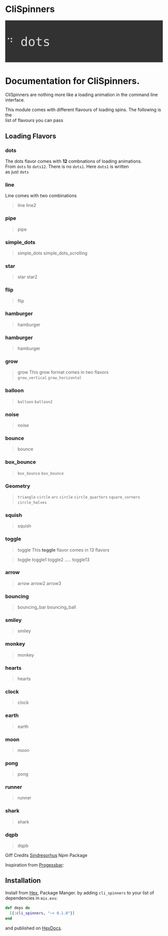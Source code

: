 # CliSpinners

![Spinners Gif](assets/images/spinners.gif)

# Documentation for CliSpinners.
CliSpinners are nothing more like a loading animation in the command line     
interface.                

This module comes with different flavours of loading spins. The following is the        
list of flavours you can pass

## Loading Flavors        

### dots
The dots  flavor comes with **12** combnations of loading animations.      
From `dots` to `dots12`. There is no `dots1`. Here `dots1` is written      
as just `dots`

### line
Line comes with two combinations          
> line line2

### pipe
> pipe

### simple_dots
> simple_dots  simple_dots_scrolling

### star
> star  star2

### flip
> flip
### hamburger
> hamburger
### hamburger
> hamburger
### grow
> grow
This grow format comes in two flavors           
> `grow_vertical` `grow_horizontal`

### balloon
> `balloon` `balloon2`
### noise
> noise
### bounce
> bounce
### box_bounce
> `box_bounce` `box_bounce`
### Geometry
> `triangle` `circle` `arc` `circle` `circle_quarters` `square_corners` `circle_halves`
### squish
> squish
### toggle
> toggle
This **toggle** flavor comes in 13 flavors          

> toggle toggle1 toggle2 ..... toggle13
### arrow
> arrow arrow2 arrow3

### bouncing
> bouncing_bar bouncing_ball

### smiley
> smiley
### monkey
> monkey
### hearts
> hearts
### clock
> clock
### earth
> earth
### moon
> moon
### pong
> pong
### runner
> runner
### shark
> shark
### dqpb
> dqpb


Giff Credits [Sindresorhus](https://raw.githubusercontent.com/sindresorhus/cli-spinners/master/screenshot.gif) Npm Package 

Inspiration from [Progessbar](https://github.com/henrik/progress_bar):

## Installation

Install from [Hex](https://hex.pm/docs/publish), Package Manger.
by adding `cli_spinners` to your list of dependencies in `mix.exs`:

```elixir
def deps do
  [{:cli_spinners, "~> 0.1.0"}]
end
```

and published on [HexDocs](https://hexdocs.pm).
